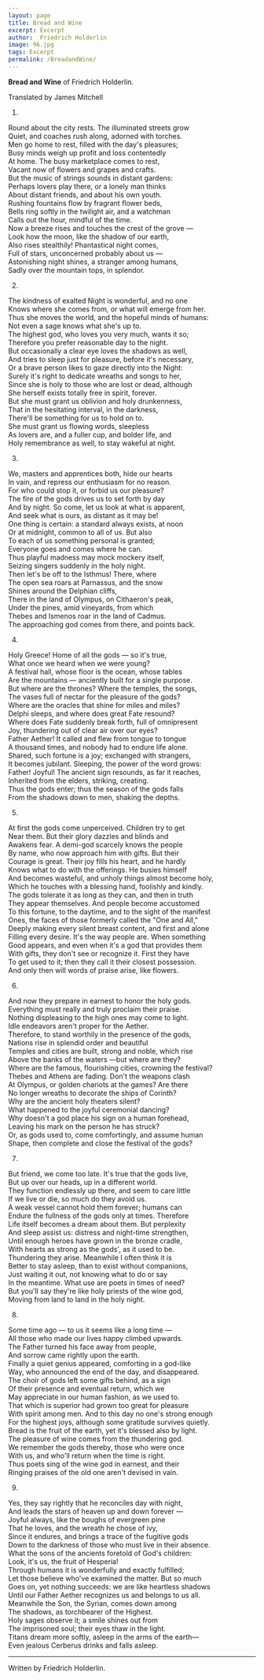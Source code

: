 ```yaml
---
layout: page
title: Bread and Wine
excerpt: Excerpt
author:  Friedrich Holderlin
image: 96.jpg
tags: Excerpt
permalink: /BreadandWine/     
---
```


**Bread and Wine** of Friedrich Holderlin.

Translated by James Mitchell

1.

Round about the city rests. The illuminated streets grow    
Quiet, and coaches rush along, adorned with torches.    
Men go home to rest, filled with the day's pleasures;  
Busy minds weigh up profit and loss contentedly  
At home. The busy marketplace comes to rest,  
Vacant now of flowers and grapes and crafts.  
But the music of strings sounds in distant gardens:  
Perhaps lovers play there, or a lonely man thinks  
About distant friends, and about his own youth.  
Rushing fountains flow by fragrant flower beds,  
Bells ring softly in the twilight air, and a watchman  
Calls out the hour, mindful of the time.  
Now a breeze rises and touches the crest of the grove —   
Look how the moon, like the shadow of our earth,  
Also rises stealthily! Phantastical night comes,  
Full of stars, unconcerned probably about us —  
Astonishing night shines, a stranger among humans,  
Sadly over the mountain tops, in splendor.  

 

2.

The kindness of exalted Night is wonderful, and no one  
Knows where she comes from, or what will emerge from her.  
Thus she moves the world, and the hopeful minds of humans:  
Not even a sage knows what she's up to.  
The highest god, who loves you very much, wants it so;  
Therefore you prefer reasonable day to the night.  
But occasionally a clear eye loves the shadows as well,  
And tries to sleep just for pleasure, before it's necessary,  
Or a brave person likes to gaze directly into the Night:   
Surely it's right to dedicate wreaths and songs to her,  
Since she is holy to those who are lost or dead, although  
She herself exists totally free in spirit, forever.  
But she must grant us oblivion and holy drunkenness,  
That in the hesitating interval, in the darkness,  
There'll be something for us to hold on to.  
She must grant us flowing words, sleepless    
As lovers are, and a fuller cup, and bolder life, and  
Holy remembrance as well, to stay wakeful at night.  

 

3.

We, masters and apprentices both, hide our hearts  
In vain, and repress our enthusiasm for no reason.  
For who could stop it, or forbid us our pleasure?  
The fire of the gods drives us to set forth by day  
And by night. So come, let us look at what is apparent,  
And seek what is ours, as distant as it may be!  
One thing is certain: a standard always exists, at noon  
Or at midnight, common to all of us. But also  
To each of us something personal is granted;  
Everyone goes and comes where he can.  
Thus playful madness may mock mockery itself,  
Seizing singers suddenly in the holy night.  
Then let's be off to the Isthmus! There, where  
The open sea roars at Parnassus, and the snow  
Shines around the Delphian cliffs,  
There in the land of Olympus, on Cithaeron's peak,  
Under the pines, amid vineyards, from which  
Thebes and Ismenos roar in the land of Cadmus.  
The approaching god comes from there, and points back.  

 

4.

Holy Greece! Home of all the gods — so it's true,  
What once we heard when we were young?  
A festival hall, whose floor is the ocean, whose tables  
Are the mountains — anciently built for a single purpose.  
But where are the thrones? Where the temples, the songs,  
The vases full of nectar for the pleasure of the gods?  
Where are the oracles that shine for miles and miles?  
Delphi sleeps, and where does great Fate resound?  
Where does Fate suddenly break forth, full of omnipresent  
Joy, thundering out of clear air over our eyes?  
Father Aether! It called and flew from tongue to tongue   
A thousand times, and nobody had to endure life alone.  
Shared, such fortune is a joy; exchanged with strangers,  
It becomes jubilant. Sleeping, the power of the word grows:  
Father! Joyful! The ancient sign resounds, as far it reaches,  
Inherited from the elders, striking, creating.  
Thus the gods enter; thus the season of the gods falls  
From the shadows down to men, shaking the depths.

 

5.

At first the gods come unperceived. Children try to get  
Near them. But their glory dazzles and blinds and  
Awakens fear. A demi-god scarcely knows the people  
By name, who now approach him with gifts. But their  
Courage is great. Their joy fills his heart, and he hardly  
Knows what to do with the offerings. He busies himself  
And becomes wasteful, and unholy things almost become holy,  
Which he touches with a blessing hand, foolishly and kindly.  
The gods tolerate it as long as they can, and then in truth  
They appear themselves. And people become accustomed  
To this fortune, to the daytime, and to the sight of the manifest  
Ones, the faces of those formerly called the "One and All,"  
Deeply making every silent breast content, and first and alone  
Filling every desire. It's the way people are. When something  
Good appears, and even when it's a god that provides them  
With gifts, they don't see or recognize it. First they have  
To get used to it; then they call it their closest possession.  
And only then will words of praise arise, like flowers.

 

6.

And now they prepare in earnest to honor the holy gods.  
Everything must really and truly proclaim their praise.  
Nothing displeasing to the high ones may come to light.  
Idle endeavors aren't proper for the Aether.  
Therefore, to stand worthily in the presence of the gods,  
Nations rise in splendid order and beautiful  
Temples and cities are built, strong and noble, which rise  
Above the banks of the waters —but where are they?  
Where are the famous, flourishing cities, crowning the festival?  
Thebes and Athens are fading. Don't the weapons clash  
At Olympus, or golden chariots at the games? Are there  
No longer wreaths to decorate the ships of Corinth?  
Why are the ancient holy theaters silent?  
What happened to the joyful ceremonial dancing?  
Why doesn't a god place his sign on a human forehead,  
Leaving his mark on the person he has struck?  
Or, as gods used to, come comfortingly, and assume human  
Shape, then complete and close the festival of the gods?

 

7.

But friend, we come too late. It's true that the gods live,  
But up over our heads, up in a different world.  
They function endlessly up there, and seem to care little  
If we live or die, so much do they avoid us.  
A weak vessel cannot hold them forever; humans can  
Endure the fullness of the gods only at times. Therefore  
Life itself becomes a dream about them. But perplexity  
And sleep assist us: distress and night-time strengthen,  
Until enough heroes have grown in the bronze cradle,  
With hearts as strong as the gods', as it used to be.  
Thundering they arise. Meanwhile I often think it is  
Better to stay asleep, than to exist without companions,  
Just waiting it out, not knowing what to do or say  
In the meantime. What use are poets in times of need?  
But you'll say they're like holy priests of the wine god,  
Moving from land to land in the holy night.  

 

8.

Some time ago — to us it seems like a long time —  
All those who made our lives happy climbed upwards.  
The Father turned his face away from people,  
And sorrow came rightly upon the earth.  
Finally a quiet genius appeared, comforting in a god-like  
Way, who announced the end of the day, and disappeared.  
The choir of gods left some gifts behind, as a sign  
Of their presence and eventual return, which we  
May appreciate in our human fashion, as we used to.  
That which is superior had grown too great for pleasure  
With spirit among men. And to this day no one's strong enough  
For the highest joys, although some gratitude survives quietly.  
Bread is the fruit of the earth, yet it's blessed also by light.  
The pleasure of wine comes from the thundering god.  
We remember the gods thereby, those who were once  
With us, and who'll return when the time is right.  
Thus poets sing of the wine god in earnest, and their  
Ringing praises of the old one aren't devised in vain.

 

9.

Yes, they say rightly that he reconciles day with night,  
And leads the stars of heaven up and down forever —  
Joyful always, like the boughs of evergreen pine  
That he loves, and the wreath he chose of ivy,  
Since it endures, and brings a trace of the fugitive gods  
Down to the darkness of those who must live in their absence.  
What the sons of the ancients foretold of God's children:  
Look, it's us, the fruit of Hesperia!  
Through humans it is wonderfully and exactly fulfilled;  
Let those believe who've examined the matter. But so much  
Goes on, yet nothing succeeds: we are like heartless shadows  
Until our Father Aether recognizes us and belongs to us all.  
Meanwhile the Son, the Syrian, comes down among  
The shadows, as torchbearer of the Highest.  
Holy sages observe it; a smile shines out from  
The imprisoned soul; their eyes thaw in the light.  
Titans dream more softly, asleep in the arms of the earth—  
Even jealous Cerberus drinks and falls asleep.

****

Written by Friedrich Holderlin.

